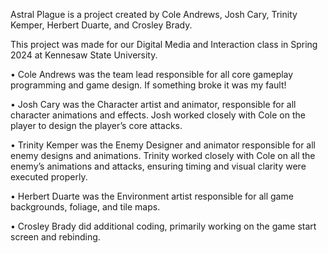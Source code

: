 Astral Plague is a project created by Cole Andrews, Josh Cary, Trinity Kemper, Herbert Duarte, and Crosley Brady. 

This project was made for our Digital Media and Interaction class in Spring 2024 at Kennesaw State University. 

•	Cole Andrews was the team lead responsible for all core gameplay programming and game design. If something broke it was my fault! 

•	Josh Cary was the Character artist and animator, responsible for all character animations and effects. Josh worked closely with Cole on the player to design the player’s core attacks. 

•	Trinity Kemper was the Enemy Designer and animator responsible for all enemy designs and animations. Trinity worked closely with Cole on all the enemy’s animations and attacks, ensuring timing and visual clarity were executed properly. 

•	Herbert Duarte was the Environment artist responsible for all game backgrounds, foliage, and tile maps. 

•	Crosley Brady did additional coding, primarily working on the game start screen and rebinding. 

